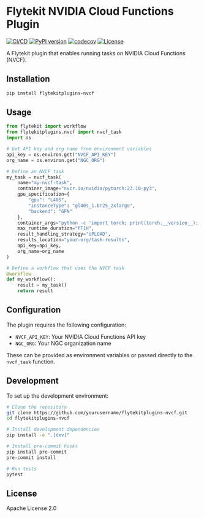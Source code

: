 # Flytekit NVIDIA Cloud Functions Plugin

[![CI/CD](https://github.com/ansjindal/flytekitplugins-nvcf/.github/workflows/ci.yml/badge.svg)](https://github.com/ansjindal/flytekitplugins-nvcf/.github/workflows/ci.yml)
[![PyPI version](https://badge.fury.io/py/flytekitplugins-nvcf.svg)](https://badge.fury.io/py/flytekitplugins-nvcf)
[![codecov](https://codecov.io/gh/ansjindal/flytekitplugins-nvcf/branch/main/graph/badge.svg)](https://codecov.io/gh/ansjindal/flytekitplugins-nvcf)
[![License](https://img.shields.io/badge/License-Apache%202.0-blue.svg)](https://opensource.org/licenses/Apache-2.0)

A Flytekit plugin that enables running tasks on NVIDIA Cloud Functions (NVCF).

## Installation

```bash
pip install flytekitplugins-nvcf
```

## Usage

```python
from flytekit import workflow
from flytekitplugins.nvcf import nvcf_task
import os

# Get API key and org name from environment variables
api_key = os.environ.get("NVCF_API_KEY")
org_name = os.environ.get("NGC_ORG")

# Define an NVCF task
my_task = nvcf_task(
    name="my-nvcf-task",
    container_image="nvcr.io/nvidia/pytorch:23.10-py3",
    gpu_specification={
        "gpu": "L40S",
        "instanceType": "gl40s_1.br25_2xlarge",
        "backend": "GFN"
    },
    container_args="python -c 'import torch; print(torch.__version__); print(torch.cuda.is_available())'",
    max_runtime_duration="PT1H",
    result_handling_strategy="UPLOAD",
    results_location="your-org/task-results",
    api_key=api_key,
    org_name=org_name
)

# Define a workflow that uses the NVCF task
@workflow
def my_workflow():
    result = my_task()
    return result
```

## Configuration

The plugin requires the following configuration:

- `NVCF_API_KEY`: Your NVIDIA Cloud Functions API key
- `NGC_ORG`: Your NGC organization name

These can be provided as environment variables or passed directly to the `nvcf_task` function.

## Development

To set up the development environment:

```bash
# Clone the repository
git clone https://github.com/yourusername/flytekitplugins-nvcf.git
cd flytekitplugins-nvcf

# Install development dependencies
pip install -e ".[dev]"

# Install pre-commit hooks
pip install pre-commit
pre-commit install

# Run tests
pytest
```

## License

Apache License 2.0
